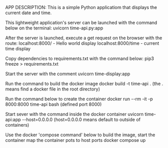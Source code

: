APP DESCRIPTION:
This is a simple Python applicatiom that displays the current date and time.

 This lightweight application's server can be launched with the command below on the terminal: 
  uvicorn time-api.py:app

 After the server is launched, execute a get request on the browser with the route:
  localhost:8000/ - Hello world display
  localhost:8000/time - current time display

 Copy dependencies to requirements.txt with the command below:
  pip3 freeze > requirements.txt

 Start the server with the comment
  uvicorn time-display:app

 Run the command to build the docker image
  docker build -t time-api . (the . means find a docker file in the root directory)

 Run the command below to create the container
  docker run --rm -it -p 8000:8000 time-api bash (defined port 8000)

 Start sever with the command inside the docker container
  uvicorn time-api:app --host=0.0.0.0   (host=0.0.0.0 means default to outside of containers)

 Use the docker 'compose command' below to build the image, start the container map the container pots to host ports
  docker compose up